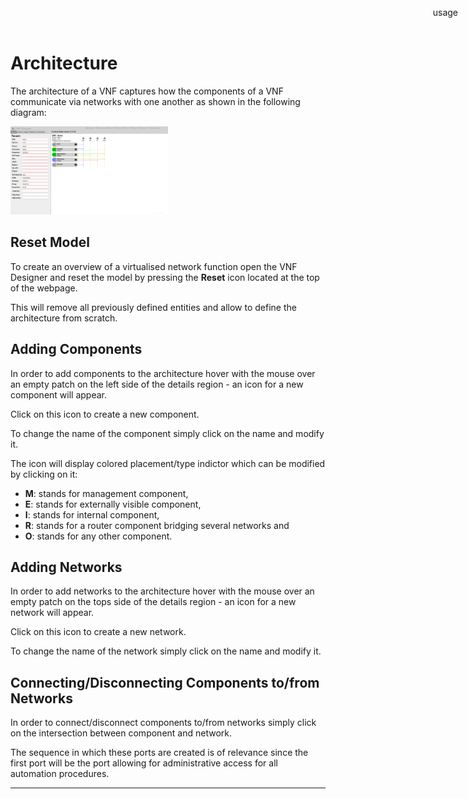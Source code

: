 Architecture
============

The architecture of a VNF captures how the components of a VNF communicate via networks with one another as shown in the following diagram:

<img src="images/overview.png" alt="VNF Overview" width="50%"/>


Reset Model
-----------

To create an overview of a virtualised network function open the VNF Designer and reset the model by pressing the **Reset** icon located at the top of the webpage.

This will remove all previously defined entities and allow to define the architecture from scratch.

Adding Components
-----------------

In order to add components to the architecture hover with the mouse over an empty patch on the left side of the details region - an icon for a new component will appear.

Click on this icon to create a new component.

To change the name of the component simply click on the name and modify it.

The icon will display colored placement/type indictor which can be modified by clicking on it:

* **M**: stands for management component,
* **E**: stands for externally visible component,
* **I**: stands for internal component,
* **R**: stands for a router component bridging several networks and
* **O**: stands for any other component.

Adding Networks
---------------

In order to add networks to the architecture hover with the mouse over an empty patch on the tops side of the details region - an icon for a new network will appear.

Click on this icon to create a new network.

To change the name of the network simply click on the name and modify it.

Connecting/Disconnecting Components to/from Networks
----------------------------------------------------

In order to connect/disconnect components to/from networks simply click on the intersection between component and network.

The sequence in which these ports are created is of relevance since the first port will be the port allowing for administrative access for all automation procedures.

-----

<div style="z-index:100; position: fixed; top: 16px; right: 16px;"><a style="text-decoration: none;" href="doc.html?usage.md">usage</a></div>
